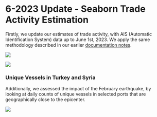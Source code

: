 # 6-2023 Update - Seaborn Trade Activity Estimation

Firstly, we update our estimates of trade activity, with AIS (Automatic Identification System) data up to June 1st, 2023. We apply the same methodology described in our earlier [documentation notes](https://datapartnership.org/syria-economic-monitor/notebooks/ais-analysis/README.html).

![](../../reports/figures/trade-estimates-summer-latakia.png)

![](../../reports/figures/trade-estimates-summer-tartus.png)

### Unique Vessels in Turkey and Syria

Additionally, we assessed the impact of the February earthquake, by looking at daily counts of unique vessels in selected ports that are geographically close to the epicenter.

![](../../reports/figures/unique-vessels-2023.jpeg)
